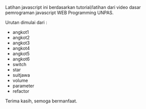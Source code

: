 Latihan javascript ini berdasarkan tutorial/latihan dari video dasar pemrograman javascript WEB Programming UNPAS.

Urutan dimulai dari :

- angkot1
- angkot2
- angkot3
- angkot4
- angkot5
- angkot6
- switch
- star
- suitjawa
- volume
- parameter
- refactor

Terima kasih, semoga bermanfaat.
